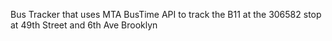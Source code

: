 Bus Tracker that uses MTA BusTime API to
track the B11 at the 306582 stop at
49th Street and 6th Ave Brooklyn